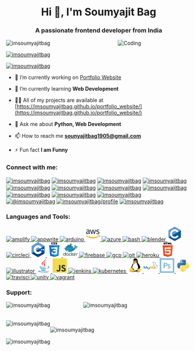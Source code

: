 <h1 align="center">Hi 👋, I'm Soumyajit Bag</h1>
<h3 align="center">A passionate frontend developer from India</h3>
<img align="right" alt="Coding" width="200" src="https://encrypted-tbn0.gstatic.com/images?q=tbn:ANd9GcTeuB7nK-6jvlk8hWT6IW46gGEq_WqQtKI4tQ&usqp=CAU">

<p align="left"> <img src="https://komarev.com/ghpvc/?username=imsoumyajitbag&label=Profile%20views&color=0e75b6&style=flat" alt="imsoumyajitbag" /> </p>

<p align="left"> <a href="https://github.com/ryo-ma/github-profile-trophy"><img src="https://github-profile-trophy.vercel.app/?username=imsoumyajitbag" alt="imsoumyajitbag" /></a> </p>

<p align="left"> <a href="https://twitter.com/imsoumyajitbag" target="blank"><img src="https://img.shields.io/twitter/follow/imsoumyajitbag?logo=twitter&style=for-the-badge" alt="imsoumyajitbag" /></a> </p>

- 🔭 I’m currently working on [Portfolio Website](https://imsoumyajitbag.github.io/portfolio_website/)

- 🌱 I’m currently learning **Web Development**

- 👨‍💻 All of my projects are available at [https://imsoumyajitbag.github.io/portfolio_website/](https://imsoumyajitbag.github.io/portfolio_website/)

- 💬 Ask me about **Python, Web Development**

- 📫 How to reach me **sounyajitbag1905@gmail.com**

- ⚡ Fun fact **I am Funny**

<h3 align="left">Connect with me:</h3>
<p align="left">
<a href="https://codepen.io/imsoumyajitbag" target="blank"><img align="center" src="https://raw.githubusercontent.com/rahuldkjain/github-profile-readme-generator/master/src/images/icons/Social/codepen.svg" alt="imsoumyajitbag" height="30" width="40" /></a>
<a href="https://twitter.com/imsoumyajitbag" target="blank"><img align="center" src="https://raw.githubusercontent.com/rahuldkjain/github-profile-readme-generator/master/src/images/icons/Social/twitter.svg" alt="imsoumyajitbag" height="30" width="40" /></a>
<a href="https://linkedin.com/in/imsoumyajitbag" target="blank"><img align="center" src="https://raw.githubusercontent.com/rahuldkjain/github-profile-readme-generator/master/src/images/icons/Social/linked-in-alt.svg" alt="imsoumyajitbag" height="30" width="40" /></a>
<a href="https://stackoverflow.com/users/imsoumyajitbag" target="blank"><img align="center" src="https://raw.githubusercontent.com/rahuldkjain/github-profile-readme-generator/master/src/images/icons/Social/stack-overflow.svg" alt="imsoumyajitbag" height="30" width="40" /></a>
<a href="https://kaggle.com/imsoumyajitbag" target="blank"><img align="center" src="https://raw.githubusercontent.com/rahuldkjain/github-profile-readme-generator/master/src/images/icons/Social/kaggle.svg" alt="imsoumyajitbag" height="30" width="40" /></a>
<a href="https://fb.com/imsoumyajitbag" target="blank"><img align="center" src="https://raw.githubusercontent.com/rahuldkjain/github-profile-readme-generator/master/src/images/icons/Social/facebook.svg" alt="imsoumyajitbag" height="30" width="40" /></a>
<a href="https://instagram.com/imsoumyajitbag" target="blank"><img align="center" src="https://raw.githubusercontent.com/rahuldkjain/github-profile-readme-generator/master/src/images/icons/Social/instagram.svg" alt="imsoumyajitbag" height="30" width="40" /></a>
<a href="https://www.codechef.com/users/imsoumyajitbag" target="blank"><img align="center" src="https://cdn.jsdelivr.net/npm/simple-icons@3.1.0/icons/codechef.svg" alt="imsoumyajitbag" height="30" width="40" /></a>
<a href="https://www.hackerrank.com/imsoumyajitbag" target="blank"><img align="center" src="https://raw.githubusercontent.com/rahuldkjain/github-profile-readme-generator/master/src/images/icons/Social/hackerrank.svg" alt="imsoumyajitbag" height="30" width="40" /></a>
<a href="https://codeforces.com/profile/imsoumyajitbag" target="blank"><img align="center" src="https://raw.githubusercontent.com/rahuldkjain/github-profile-readme-generator/master/src/images/icons/Social/codeforces.svg" alt="imsoumyajitbag" height="30" width="40" /></a>
<a href="https://www.leetcode.com/imsoumyajitbag" target="blank"><img align="center" src="https://raw.githubusercontent.com/rahuldkjain/github-profile-readme-generator/master/src/images/icons/Social/leet-code.svg" alt="imsoumyajitbag" height="30" width="40" /></a>
<a href="https://www.hackerearth.com/@imsoumyajitbag" target="blank"><img align="center" src="https://raw.githubusercontent.com/rahuldkjain/github-profile-readme-generator/master/src/images/icons/Social/hackerearth.svg" alt="@imsoumyajitbag" height="30" width="40" /></a>
<a href="https://auth.geeksforgeeks.org/user/imsoumyajitbag/profile" target="blank"><img align="center" src="https://raw.githubusercontent.com/rahuldkjain/github-profile-readme-generator/master/src/images/icons/Social/geeks-for-geeks.svg" alt="imsoumyajitbag/profile" height="30" width="40" /></a>
<a href="https://www.topcoder.com/members/imsoumyajitbag" target="blank"><img align="center" src="https://raw.githubusercontent.com/rahuldkjain/github-profile-readme-generator/master/src/images/icons/Social/topcoder.svg" alt="imsoumyajitbag" height="30" width="40" /></a>
</p>

<h3 align="left">Languages and Tools:</h3>
<p align="left"> <a href="https://aws.amazon.com/amplify/" target="_blank" rel="noreferrer"> <img src="https://docs.amplify.aws/assets/logo-dark.svg" alt="amplify" width="40" height="40"/> </a> <a href="https://appwrite.io" target="_blank" rel="noreferrer"> <img src="https://www.vectorlogo.zone/logos/appwriteio/appwriteio-icon.svg" alt="appwrite" width="40" height="40"/> </a> <a href="https://www.arduino.cc/" target="_blank" rel="noreferrer"> <img src="https://cdn.worldvectorlogo.com/logos/arduino-1.svg" alt="arduino" width="40" height="40"/> </a> <a href="https://aws.amazon.com" target="_blank" rel="noreferrer"> <img src="https://raw.githubusercontent.com/devicons/devicon/master/icons/amazonwebservices/amazonwebservices-original-wordmark.svg" alt="aws" width="40" height="40"/> </a> <a href="https://azure.microsoft.com/en-in/" target="_blank" rel="noreferrer"> <img src="https://www.vectorlogo.zone/logos/microsoft_azure/microsoft_azure-icon.svg" alt="azure" width="40" height="40"/> </a> <a href="https://www.gnu.org/software/bash/" target="_blank" rel="noreferrer"> <img src="https://www.vectorlogo.zone/logos/gnu_bash/gnu_bash-icon.svg" alt="bash" width="40" height="40"/> </a> <a href="https://www.blender.org/" target="_blank" rel="noreferrer"> <img src="https://download.blender.org/branding/community/blender_community_badge_white.svg" alt="blender" width="40" height="40"/> </a> <a href="https://www.cprogramming.com/" target="_blank" rel="noreferrer"> <img src="https://raw.githubusercontent.com/devicons/devicon/master/icons/c/c-original.svg" alt="c" width="40" height="40"/> </a> <a href="https://circleci.com" target="_blank" rel="noreferrer"> <img src="https://www.vectorlogo.zone/logos/circleci/circleci-icon.svg" alt="circleci" width="40" height="40"/> </a> <a href="https://www.w3schools.com/cpp/" target="_blank" rel="noreferrer"> <img src="https://raw.githubusercontent.com/devicons/devicon/master/icons/cplusplus/cplusplus-original.svg" alt="cplusplus" width="40" height="40"/> </a> <a href="https://www.w3schools.com/css/" target="_blank" rel="noreferrer"> <img src="https://raw.githubusercontent.com/devicons/devicon/master/icons/css3/css3-original-wordmark.svg" alt="css3" width="40" height="40"/> </a> <a href="https://www.docker.com/" target="_blank" rel="noreferrer"> <img src="https://raw.githubusercontent.com/devicons/devicon/master/icons/docker/docker-original-wordmark.svg" alt="docker" width="40" height="40"/> </a> <a href="https://firebase.google.com/" target="_blank" rel="noreferrer"> <img src="https://www.vectorlogo.zone/logos/firebase/firebase-icon.svg" alt="firebase" width="40" height="40"/> </a> <a href="https://cloud.google.com" target="_blank" rel="noreferrer"> <img src="https://www.vectorlogo.zone/logos/google_cloud/google_cloud-icon.svg" alt="gcp" width="40" height="40"/> </a> <a href="https://git-scm.com/" target="_blank" rel="noreferrer"> <img src="https://www.vectorlogo.zone/logos/git-scm/git-scm-icon.svg" alt="git" width="40" height="40"/> </a> <a href="https://heroku.com" target="_blank" rel="noreferrer"> <img src="https://www.vectorlogo.zone/logos/heroku/heroku-icon.svg" alt="heroku" width="40" height="40"/> </a> <a href="https://www.w3.org/html/" target="_blank" rel="noreferrer"> <img src="https://raw.githubusercontent.com/devicons/devicon/master/icons/html5/html5-original-wordmark.svg" alt="html5" width="40" height="40"/> </a> <a href="https://www.adobe.com/in/products/illustrator.html" target="_blank" rel="noreferrer"> <img src="https://www.vectorlogo.zone/logos/adobe_illustrator/adobe_illustrator-icon.svg" alt="illustrator" width="40" height="40"/> </a> <a href="https://www.java.com" target="_blank" rel="noreferrer"> <img src="https://raw.githubusercontent.com/devicons/devicon/master/icons/java/java-original.svg" alt="java" width="40" height="40"/> </a> <a href="https://developer.mozilla.org/en-US/docs/Web/JavaScript" target="_blank" rel="noreferrer"> <img src="https://raw.githubusercontent.com/devicons/devicon/master/icons/javascript/javascript-original.svg" alt="javascript" width="40" height="40"/> </a> <a href="https://www.jenkins.io" target="_blank" rel="noreferrer"> <img src="https://www.vectorlogo.zone/logos/jenkins/jenkins-icon.svg" alt="jenkins" width="40" height="40"/> </a> <a href="https://kubernetes.io" target="_blank" rel="noreferrer"> <img src="https://www.vectorlogo.zone/logos/kubernetes/kubernetes-icon.svg" alt="kubernetes" width="40" height="40"/> </a> <a href="https://www.linux.org/" target="_blank" rel="noreferrer"> <img src="https://raw.githubusercontent.com/devicons/devicon/master/icons/linux/linux-original.svg" alt="linux" width="40" height="40"/> </a> <a href="https://www.mysql.com/" target="_blank" rel="noreferrer"> <img src="https://raw.githubusercontent.com/devicons/devicon/master/icons/mysql/mysql-original-wordmark.svg" alt="mysql" width="40" height="40"/> </a> <a href="https://www.photoshop.com/en" target="_blank" rel="noreferrer"> <img src="https://raw.githubusercontent.com/devicons/devicon/master/icons/photoshop/photoshop-line.svg" alt="photoshop" width="40" height="40"/> </a> <a href="https://www.python.org" target="_blank" rel="noreferrer"> <img src="https://raw.githubusercontent.com/devicons/devicon/master/icons/python/python-original.svg" alt="python" width="40" height="40"/> </a> <a href="https://travis-ci.org" target="_blank" rel="noreferrer"> <img src="https://www.vectorlogo.zone/logos/travis-ci/travis-ci-icon.svg" alt="travisci" width="40" height="40"/> </a> <a href="https://unity.com/" target="_blank" rel="noreferrer"> <img src="https://www.vectorlogo.zone/logos/unity3d/unity3d-icon.svg" alt="unity" width="40" height="40"/> </a> <a href="https://www.vagrantup.com/" target="_blank" rel="noreferrer"> <img src="https://www.vectorlogo.zone/logos/vagrantup/vagrantup-icon.svg" alt="vagrant" width="40" height="40"/> </a> </p>

<h3 align="left">Support:</h3>
<p><a href="https://www.buymeacoffee.com/imsoumyajitbag"> <img align="left" src="https://cdn.buymeacoffee.com/buttons/v2/default-yellow.png" height="50" width="210" alt="imsoumyajitbag" /></a><a href="https://ko-fi.com/imsoumyajitbag"> <img align="left" src="https://cdn.ko-fi.com/cdn/kofi3.png?v=3" height="50" width="210" alt="imsoumyajitbag" /></a></p><br><br>

<p><img align="left" src="https://github-readme-stats.vercel.app/api/top-langs?username=imsoumyajitbag&show_icons=true&locale=en&layout=compact" alt="imsoumyajitbag" /></p>

<p>&nbsp;<img align="center" src="https://github-readme-stats.vercel.app/api?username=imsoumyajitbag&show_icons=true&locale=en" alt="imsoumyajitbag" /></p>

<p><img align="center" src="https://github-readme-streak-stats.herokuapp.com/?user=imsoumyajitbag&" alt="imsoumyajitbag" /></p>
